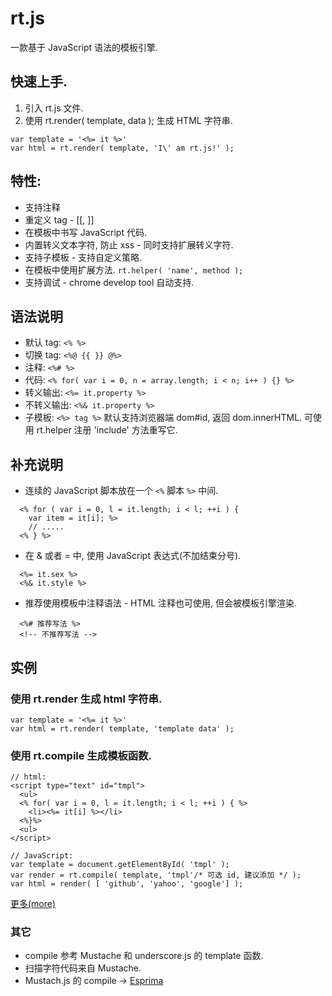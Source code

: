 # rt.js

一款基于 JavaScript 语法的模板引擎.


## 快速上手.

1. 引入 rt.js 文件.
2. 使用 rt.render( template, data ); 生成 HTML 字符串.

```
var template = '<%= it %>'
var html = rt.render( template, 'I\' am rt.js!' );
```


## 特性:
* 支持注释
* 重定义 tag - [[, ]]
* 在模板中书写 JavaScript 代码.
* 内置转义文本字符, 防止 xss - 同时支持扩展转义字符.
* 支持子模板 - 支持自定义策略.
* 在模板中使用扩展方法. `rt.helper( 'name', method );`
* 支持调试 - chrome develop tool 自动支持.


## 语法说明
* 默认 tag: `<% %>`
* 切换 tag: `<%@ {{ }} @%>`
* 注释: `<%# %>`
* 代码: `<% for( var i = 0, n = array.length; i < n; i++ ) {} %>`
* 转义输出: `<%= it.property %>`
* 不转义输出: `<%& it.property %>`
* 子模板: `<%> tag %>` 默认支持浏览器端 dom#id, 返回 dom.innerHTML. 可使用 rt.helper 注册 'include' 方法重写它.


## 补充说明
* 连续的 JavaScript 脚本放在一个 `<%` 脚本 `%>` 中间. 
```
  <% for ( var i = 0, l = it.length; i < l; ++i ) {
    var item = it[i]; %>
    // .....
  <% } %>
```

* 在 & 或者 = 中, 使用 JavaScript 表达式(不加结束分号).
```
  <%= it.sex %>
  <%& it.style %>
```

* 推荐使用模板中注释语法 - HTML 注释也可使用, 但会被模板引擎渲染.
```
  <%# 推荐写法 %>
  <!-- 不推荐写法 -->
```


## 实例

### 使用 rt.render 生成 html 字符串.

```
var template = '<%= it %>'
var html = rt.render( template, 'template data' );
```

### 使用 rt.compile 生成模板函数.
```
// html:
<script type="text" id="tmpl">
  <ul>
  <% for( var i = 0, l = it.length; i < l; ++i ) { %>
    <li><%= it[i] %></li>
  <%}%>
  <ul>
</script>

// JavaScript:
var template = document.getElementById( 'tmpl' );
var render = rt.compile( template, 'tmpl'/* 可选 id, 建议添加 */ );
var html = render( [ 'github', 'yahoo', 'google'] );
```

[更多(more)](http://zhanhongtao.github.io/blog/rt)


### 其它
* compile 参考 Mustache 和 underscore.js 的 template 函数. 
* 扫描字符代码来自 Mustache.
* Mustach.js 的 compile -> [Esprima](http://esprima.org/)
